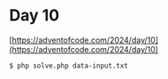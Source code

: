 # Day 10

[https://adventofcode.com/2024/day/10](https://adventofcode.com/2024/day/10)

```
$ php solve.php data-input.txt
```

